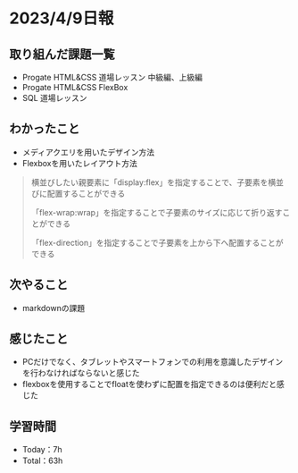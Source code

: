 # 2023/4/9日報


## 取り組んだ課題一覧
- Progate HTML&CSS 道場レッスン 中級編、上級編
- Progate HTML&CSS FlexBox
- SQL 道場レッスン

## わかったこと
- メディアクエリを用いたデザイン方法
- Flexboxを用いたレイアウト方法
> 横並びしたい親要素に「display:flex」を指定することで、子要素を横並びに配置することができる
> 
> 「flex-wrap:wrap」を指定することで子要素のサイズに応じて折り返すことができる
> 
> 「flex-direction」を指定することで子要素を上から下へ配置することができる


## 次やること
- markdownの課題

## 感じたこと
- PCだけでなく、タブレットやスマートフォンでの利用を意識したデザインを行わなければならないと感じた
- flexboxを使用することでfloatを使わずに配置を指定できるのは便利だと感じた

## 学習時間
- Today：7h
- Total：63h
